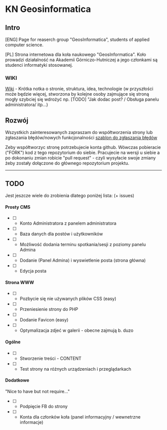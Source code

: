 # KN Geosinformatica

## Intro
[ENG] Page for reaserch group "GeosInformatica", students of applied computer science.

[PL] Strona internetowa dla koła naukowego "GeosInformatica". Koło prowadzi działalność na Akademii Górniczo-Hutniczej a jego członkami są studenci informatyki stosowanej.

### WIKI 
[Wiki](https://github.com/Dyzio18/KN_Geosinformatica/wiki) - Krótka notka o stronie, struktura, idea, technologie (w przyszłości może będzie więcej, stworzona by kolejne osoby zajmujące się stroną mogły szybciej się wdrożyć np. [TODO] "Jak dodac post? / Obsługa panelu administratora/ itp...)

## Rozwój 
Wszystkich zainteresowanych zapraszam do współtworzenia strony lub zgłaszania błędów/nowych funkcjonalności [szablon do zgłaszania błędów](https://github.com/Dyzio18/KN_Geosinformatica/blob/master/ISSUE_TEMPLATE.md)

Zeby współtworzyc stronę potrzebujecie konta github. Wówczas pobieracie ("FORK") kod z tego repozytorium do siebie. Pracujecie na wersji u siebie a po dokonaniu zmian robicie "pull request" - czyli wysyłacie swoje zmiany żeby zostały dołączone do głównego repozytorium projektu.

***

## TODO
Jest jeszcze wiele do zrobienia dlatego poniżej lista:
  (+ issues)

#### Prosty CMS
* [ ] - Konto Administratora z panelem administratora
* [ ] - Baza danych dla postów i użytkowników
* [ ] - Możliwość dodania terminu spotkania/sesji z poziomy panelu Admina
* [ ] - Dodanie (Panel Admina) i wyswietlenie posta (strona główna)
* [ ] - Edycja posta

#### Strona WWW
* [ ] - Pozbycie się nie używanych plików CSS (easy)
* [ ] - Przeniesienie strony do PHP 
* [ ] - Dodanie Favicon (easy)
* [ ] - Optymalizacja zdjeć w galerii - obecne zajmują b. duzo

#### Ogólne
* [ ] - Stworzenie treści - CONTENT
* [ ] - Test strony na różnych urządzeniach i przeglądarkach

#### Dodatkowe
"Nice to have but not require..."

* [ ] - Podpięcie FB do strony
* [ ] - Konta dla członków koła (panel informacyjny / wewnetrzne informacje)


